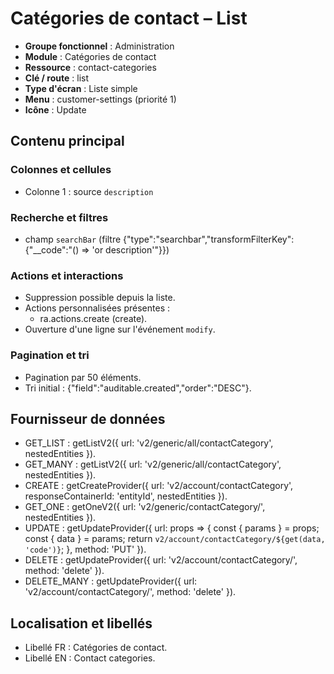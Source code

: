 # Catégories de contact – List

- **Groupe fonctionnel** : Administration
- **Module** : Catégories de contact
- **Ressource** : contact-categories
- **Clé / route** : list
- **Type d'écran** : Liste simple
- **Menu** : customer-settings (priorité 1)
- **Icône** : Update

## Contenu principal
### Colonnes et cellules
- Colonne 1 : source `description`

### Recherche et filtres
- champ `searchBar` (filtre {"type":"searchbar","transformFilterKey":{"__code":"() => 'or description'"}})

### Actions et interactions
- Suppression possible depuis la liste.
- Actions personnalisées présentes :
  - ra.actions.create (create).
- Ouverture d'une ligne sur l'événement `modify`.

### Pagination et tri
- Pagination par 50 éléments.
- Tri initial : {"field":"auditable.created","order":"DESC"}.

## Fournisseur de données
- GET_LIST : getListV2({
  url: 'v2/generic/all/contactCategory',
  nestedEntities
}).
- GET_MANY : getListV2({
  url: 'v2/generic/all/contactCategory',
  nestedEntities
}).
- CREATE : getCreateProvider({
  url: 'v2/account/contactCategory',
  responseContainerId: 'entityId',
  nestedEntities
}).
- GET_ONE : getOneV2({
  url: 'v2/generic/contactCategory/',
  nestedEntities
}).
- UPDATE : getUpdateProvider({
  url: props => {
    const {
      params
    } = props;
    const {
      data
    } = params;
    return `v2/account/contactCategory/${get(data, 'code')}`;
  },
  method: 'PUT'
}).
- DELETE : getUpdateProvider({
  url: 'v2/account/contactCategory/',
  method: 'delete'
}).
- DELETE_MANY : getUpdateProvider({
  url: 'v2/account/contactCategory/',
  method: 'delete'
}).

## Localisation et libellés
- Libellé FR : Catégories de contact.
- Libellé EN : Contact categories.